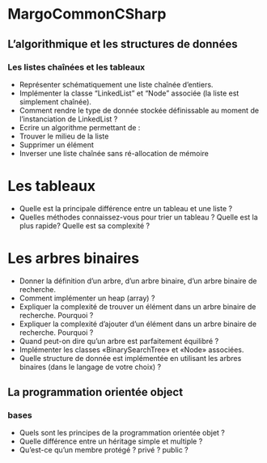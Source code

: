 # MargoCommonCSharp

## L’algorithmique et les structures de données

### Les listes chaînées et les tableaux

- Représenter schématiquement une liste chaînée d’entiers.
- Implémenter la classe “LinkedList” et “Node” associée (la liste est simplement chaînée).
- Comment rendre le type de donnée stockée définissable au moment de l’instanciation de LinkedList ?
- Ecrire un algorithme permettant de :
 - Trouver le milieu de la liste
 -  Supprimer un élément
 -  Inverser une liste chaînée sans ré-allocation de mémoire

# Les tableaux

- Quelle est la principale différence entre un tableau et une liste ?
- Quelles méthodes connaissez-vous pour trier un tableau ? Quelle est la plus rapide?
Quelle est sa complexité ?

# Les arbres binaires

- Donner la définition d’un arbre, d’un arbre binaire, d’un arbre binaire de recherche.
- Comment implémenter un heap (array) ?
- Expliquer la complexité de trouver un élément dans un arbre binaire de recherche. Pourquoi ?
- Expliquer la complexité d’ajouter d’un élément dans un arbre binaire de recherche. Pourquoi ?
- Quand peut-on dire qu’un arbre est parfaitement équilibré ?
- Implémenter les classes «BinarySearchTree» et «Node» associées.
- Quelle structure de donnée est implémentée en utilisant les arbres binaires (dans le langage de votre choix) ?

## La programmation orientée object

### bases

- Quels sont les principes de la programmation orientée objet ?
- Quelle différence entre un héritage simple et multiple ?
- Qu’est-ce qu’un membre protégé ? privé ? public ?
